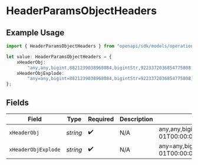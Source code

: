 # HeaderParamsObjectHeaders

## Example Usage

```typescript
import { HeaderParamsObjectHeaders } from "openapi/sdk/models/operations";

let value: HeaderParamsObjectHeaders = {
    xHeaderObj:
        "any,any,bigint,8821239038968084,bigintStr,9223372036854775808,bool,true,boolOpt,true,date,2020-01-01,dateTime,2020-01-01T00:00:00.001Z,decimal,3.141592653589793,decimalStr,3.14159265358979344719667586,enum,one,float32,1.1,float64Str,1.1,int,1,int32,1,int32Enum,55,int64Str,100,intEnum,2,num,1.1,str,test,strOpt,testOptional",
    xHeaderObjExplode:
        "any=any,bigint=8821239038968084,bigintStr=9223372036854775808,bool=true,boolOpt=true,date=2020-01-01,dateTime=2020-01-01T00:00:00.001Z,decimal=3.141592653589793,decimalStr=3.14159265358979344719667586,enum=one,float32=1.1,float64Str=1.1,int=1,int32=1,int32Enum=55,int64Str=100,intEnum=2,num=1.1,str=test,strOpt=testOptional",
};
```

## Fields

| Field                                                                                                                                                                                                                                                                                                                               | Type                                                                                                                                                                                                                                                                                                                                | Required                                                                                                                                                                                                                                                                                                                            | Description                                                                                                                                                                                                                                                                                                                         | Example                                                                                                                                                                                                                                                                                                                             |
| ----------------------------------------------------------------------------------------------------------------------------------------------------------------------------------------------------------------------------------------------------------------------------------------------------------------------------------- | ----------------------------------------------------------------------------------------------------------------------------------------------------------------------------------------------------------------------------------------------------------------------------------------------------------------------------------- | ----------------------------------------------------------------------------------------------------------------------------------------------------------------------------------------------------------------------------------------------------------------------------------------------------------------------------------- | ----------------------------------------------------------------------------------------------------------------------------------------------------------------------------------------------------------------------------------------------------------------------------------------------------------------------------------- | ----------------------------------------------------------------------------------------------------------------------------------------------------------------------------------------------------------------------------------------------------------------------------------------------------------------------------------- |
| `xHeaderObj`                                                                                                                                                                                                                                                                                                                        | *string*                                                                                                                                                                                                                                                                                                                            | :heavy_check_mark:                                                                                                                                                                                                                                                                                                                  | N/A                                                                                                                                                                                                                                                                                                                                 | any,any,bigint,8821239038968084,bigintStr,9223372036854775808,bool,true,boolOpt,true,date,2020-01-01,dateTime,2020-01-01T00:00:00.001Z,decimal,3.141592653589793,decimalStr,3.14159265358979344719667586,enum,one,float32,1.1,float64Str,1.1,int,1,int32,1,int32Enum,55,int64Str,100,intEnum,2,num,1.1,str,test,strOpt,testOptional |
| `xHeaderObjExplode`                                                                                                                                                                                                                                                                                                                 | *string*                                                                                                                                                                                                                                                                                                                            | :heavy_check_mark:                                                                                                                                                                                                                                                                                                                  | N/A                                                                                                                                                                                                                                                                                                                                 | any=any,bigint=8821239038968084,bigintStr=9223372036854775808,bool=true,boolOpt=true,date=2020-01-01,dateTime=2020-01-01T00:00:00.001Z,decimal=3.141592653589793,decimalStr=3.14159265358979344719667586,enum=one,float32=1.1,float64Str=1.1,int=1,int32=1,int32Enum=55,int64Str=100,intEnum=2,num=1.1,str=test,strOpt=testOptional |